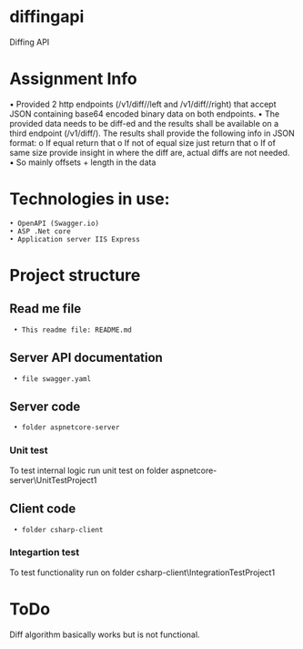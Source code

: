 # diffingapi

Diffing API

# Assignment Info
• Provided 2 http endpoints (<host>/v1/diff/<ID>/left and <host>/v1/diff/<ID>/right) that accept 
JSON containing base64 encoded binary data on both endpoints.
• The provided data needs to be diff-ed and the results shall be available on a third endpoint 
(<host>/v1/diff/<ID>). The results shall provide the following info in JSON format:
o If equal return that
o If not of equal size just return that
o If of same size provide insight in where the diff are, actual diffs are not needed.
	▪ So mainly offsets + length in the data
	
# Technologies in use:

    • OpenAPI (Swagger.io)
	• ASP .Net core
    • Application server IIS Express

# Project structure


## Read me file

	 • This readme file: README.md

## Server API documentation

	 • file swagger.yaml
	 
## Server code

	 • folder aspnetcore-server
	 
### Unit test

To test internal logic run unit test on folder aspnetcore-server\UnitTestProject1

## Client code

	 • folder csharp-client

### Integartion test

To test functionality run on folder csharp-client\IntegrationTestProject1

# ToDo

Diff algorithm basically works but is not functional.
